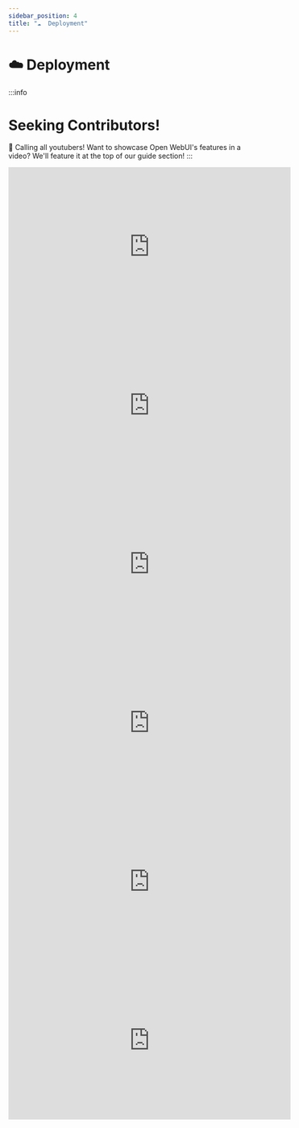 ```yaml
---
sidebar_position: 4
title: "☁️  Deployment"
---
```


# ☁️ Deployment

:::info

# **Seeking Contributors!**

👋 Calling all youtubers! Want to showcase Open WebUI's features in a video? We'll feature it at the top of our guide section!
:::

<iframe width="560" height="315" src="https://www.youtube.com/embed/kDwEIgmqaEE?si=hes3N1xHp7AaVOGk" title="YouTube video player" frameborder="0" allow="accelerometer; autoplay; clipboard-write; encrypted-media; gyroscope; picture-in-picture; web-share" referrerpolicy="strict-origin-when-cross-origin" allowfullscreen></iframe>

<iframe width="560" height="315" src="https://www.youtube.com/embed/D4H5hMMoZ28?si=vKiTocXDRkez1SoV" title="YouTube video player" frameborder="0" allow="accelerometer; autoplay; clipboard-write; encrypted-media; gyroscope; picture-in-picture; web-share" referrerpolicy="strict-origin-when-cross-origin" allowfullscreen></iframe>

<iframe width="560" height="315" src="https://www.youtube-nocookie.com/embed/syR0fT0rkgY?si=UusLnKSvU1HGjtyc" title="YouTube video player" frameborder="0" allow="accelerometer; autoplay; clipboard-write; encrypted-media; gyroscope; picture-in-picture; web-share" allowfullscreen></iframe>

<iframe width="560" height="315" src="https://www.youtube-nocookie.com/embed/jlvjipGNwSU?si=RrPk-tMRFU_badO8" title="YouTube video player" frameborder="0" allow="accelerometer; autoplay; clipboard-write; encrypted-media; gyroscope; picture-in-picture; web-share" allowfullscreen></iframe>

<iframe width="560" height="315" src="https://www.youtube-nocookie.com/embed/PhCoRPY7hCE?si=flHuovmiwx7DwKZb" title="YouTube video player" frameborder="0" allow="accelerometer; autoplay; clipboard-write; encrypted-media; gyroscope; picture-in-picture; web-share" allowfullscreen></iframe>

<iframe width="560" height="315" src="https://www.youtube-nocookie.com/embed/zc3ltJeMNpM?si=FJvfCccQYIntnAJR" title="YouTube video player" frameborder="0" allow="accelerometer; autoplay; clipboard-write; encrypted-media; gyroscope; picture-in-picture; web-share" allowfullscreen></iframe>
